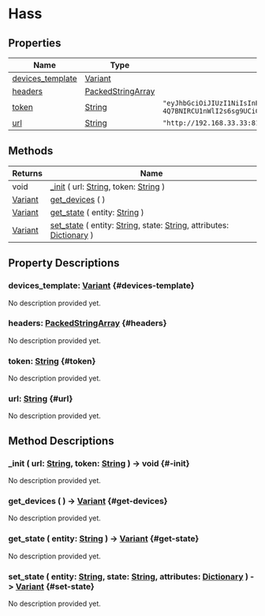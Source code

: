 # Hass
    


## Properties

| Name                                  | Type                                                                                          | Default                                                                                                                                                                                     |
| ------------------------------------- | --------------------------------------------------------------------------------------------- | ------------------------------------------------------------------------------------------------------------------------------------------------------------------------------------------- |
| [devices_template](#devices-template) | [Variant](https://docs.godotengine.org/de/4.x/classes/class_variant.html)                     |                                                                                                                                                                                             |
| [headers](#headers)                   | [PackedStringArray](https://docs.godotengine.org/de/4.x/classes/class_packedstringarray.html) |                                                                                                                                                                                             |
| [token](#token)                       | [String](https://docs.godotengine.org/de/4.x/classes/class_string.html)                       | `"eyJhbGciOiJIUzI1NiIsInR5cCI6IkpXVCJ9.eyJpc3MiOiIzZjQ0ZGM2N2Y3YzY0MDc1OGZlMWI2ZjJlNmIxZjRkNSIsImlhdCI6MTY5ODAxMDcyOCwiZXhwIjoyMDEzMzcwNzI4fQ.K6ydLUC-4Q7BNIRCU1nWlI2s6sg9UCiOu-Lpedw2zJc"` |
| [url](#url)                           | [String](https://docs.godotengine.org/de/4.x/classes/class_string.html)                       | `"http://192.168.33.33:8123"`                                                                                                                                                               |

## Methods

| Returns                                                                   | Name                                                                                                                                                                                                                                                                                     |
| ------------------------------------------------------------------------- | ---------------------------------------------------------------------------------------------------------------------------------------------------------------------------------------------------------------------------------------------------------------------------------------- |
| void                                                                      | [_init](#-init) ( url: [String](https://docs.godotengine.org/de/4.x/classes/class_string.html), token: [String](https://docs.godotengine.org/de/4.x/classes/class_string.html) )                                                                                                         |
| [Variant](https://docs.godotengine.org/de/4.x/classes/class_variant.html) | [get_devices](#get-devices) (  )                                                                                                                                                                                                                                                         |
| [Variant](https://docs.godotengine.org/de/4.x/classes/class_variant.html) | [get_state](#get-state) ( entity: [String](https://docs.godotengine.org/de/4.x/classes/class_string.html) )                                                                                                                                                                              |
| [Variant](https://docs.godotengine.org/de/4.x/classes/class_variant.html) | [set_state](#set-state) ( entity: [String](https://docs.godotengine.org/de/4.x/classes/class_string.html), state: [String](https://docs.godotengine.org/de/4.x/classes/class_string.html), attributes: [Dictionary](https://docs.godotengine.org/de/4.x/classes/class_dictionary.html) ) |

## Property Descriptions

### devices_template: [Variant](https://docs.godotengine.org/de/4.x/classes/class_variant.html) {#devices-template}

No description provided yet.

### headers: [PackedStringArray](https://docs.godotengine.org/de/4.x/classes/class_packedstringarray.html) {#headers}

No description provided yet.

### token: [String](https://docs.godotengine.org/de/4.x/classes/class_string.html) {#token}

No description provided yet.

### url: [String](https://docs.godotengine.org/de/4.x/classes/class_string.html) {#url}

No description provided yet.

## Method Descriptions

### _init ( url: [String](https://docs.godotengine.org/de/4.x/classes/class_string.html), token: [String](https://docs.godotengine.org/de/4.x/classes/class_string.html) ) -> void {#-init}

No description provided yet.

### get_devices (  ) -> [Variant](https://docs.godotengine.org/de/4.x/classes/class_variant.html) {#get-devices}

No description provided yet.

### get_state ( entity: [String](https://docs.godotengine.org/de/4.x/classes/class_string.html) ) -> [Variant](https://docs.godotengine.org/de/4.x/classes/class_variant.html) {#get-state}

No description provided yet.

### set_state ( entity: [String](https://docs.godotengine.org/de/4.x/classes/class_string.html), state: [String](https://docs.godotengine.org/de/4.x/classes/class_string.html), attributes: [Dictionary](https://docs.godotengine.org/de/4.x/classes/class_dictionary.html) ) -> [Variant](https://docs.godotengine.org/de/4.x/classes/class_variant.html) {#set-state}

No description provided yet.
